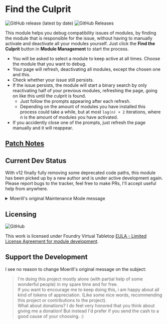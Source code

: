 # Find the Culprit

<img alt="GitHub release (latest by date)" src="https://img.shields.io/github/v/release/esheyw/find-the-culprit?style=for-the-badge"> <img alt="GitHub Releases" src="https://img.shields.io/github/downloads/esheyw/find-the-culprit/latest/total?style=for-the-badge">

This module helps you debug compatibility issues of modules, by finding the module that is responsible for the issue, without having to manually activate and deactivate all your modules yourself. Just click the **Find the Culprit** button in **Module Management** to start the process.

- You will be asked to select a module to keep active at all times. Choose the module that you want to debug.
- Your page will refresh, deactivating all modules, except the chosen one and this.
- Check whether your issue still persists.
- If the issue persists, the module will start a binary search by only reactivating half of your previous modules, refreshing the page, going on like this until the culprit is found.
  - Just follow the prompts appearing after each refresh.
  - Depending on the amount of modules you have installed this process could take a while, but at most `log(n) + 2` iterations, where _n_ is the amount of modules you have activated.
- If you accidently close one of the prompts, just refresh the page manually and it will reappear.

## [Patch Notes](https://github.com/esheyw/find-the-culprit/blob/main/CHANGELOG.md)

## Current Dev Status

With v12 finally fully removing some deprecated code paths, this module has been picked up by a new author and is under active development again. Please report bugs to the tracker, feel free to make PRs, I'll accept useful help from anywhere.

<details><summary>Moerill's original Maintenance Mode message</summary>
This repository is no longer receiving active attention. In my opinion this module is complete and stable, and i'll be focusing my efforts on other modules/stuff. PR's are welcome and i'll try to investigate bugs and keep this module up to date with Foundry, when i find the time to do so.  
That said, feel free to keep suggesting features, if i find something interesting i may end up implementing it.
</details>

## Licensing

<img alt="GitHub" src="https://img.shields.io/github/license/moerill/fvtt-find-the-culprit?style=for-the-badge">

This work is licensed under Foundry Virtual Tabletop [EULA - Limited License Agreement for module development](https://foundryvtt.com/article/license/).

## Support the Development

I see no reason to change Moerill's original message on the subject:

> I'm doing this project mostly alone (with partial help of some wonderful people) in my spare time and for free.  
If you want to encourage me to keep doing this, i am happy about all kind of tokens of appreciation. (Like some nice words, recommending this project or contributions to the project).  
What about donations? I do feel very honored that you think about giving me a donation! But instead I'd prefer if you send the cash to a good cause of your choosing. :)
